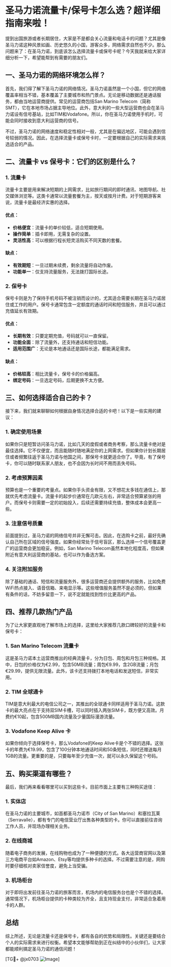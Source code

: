 # 圣马力诺流量卡/保号卡怎么选？超详细指南来啦！

提到出国旅游或者长期居住，大家是不是都会关心流量和电话卡的问题？尤其是像圣马力诺这种风景如画、历史悠久的小国，游客众多，网络需求自然也不少。那么问题来了：在圣马力诺，到底该怎么选择流量卡或保号卡呢？今天我就来给大家详细分析一下，希望能帮到有需要的朋友们。

## 一、圣马力诺的网络环境怎么样？

首先，我们得了解下圣马力诺的网络情况。圣马力诺虽然是一个小国，但它的网络覆盖率相当不错，基本覆盖了主要城市和热门景点。无论是移动数据还是通话服务，都由当地运营商提供。常见的运营商包括San Marino Telecom（简称SMT），它在本地市场占据主导地位。此外，意大利的一些大型运营商也会在圣马力诺设有信号基站，比如TIM和Vodafone。所以，你在圣马力诺使用手机时，可能会同时接收到意大利运营商的信号。

不过，圣马力诺的网络速度和稳定性相对一般，尤其是在偏远地区，可能会遇到信号较弱的情况。因此，在选择流量卡或保号卡时，一定要根据自己的实际需求来挑选适合的产品。

## 二、流量卡 vs 保号卡：它们的区别是什么？

### 1. 流量卡

流量卡主要是用来解决短期的上网需求，比如旅行期间的即时通讯、地图导航、社交媒体浏览等。这类卡通常以流量套餐为主，按天或按月计费。对于短期游客来说，流量卡是最经济实惠的选择。

#### 优点：
- **价格便宜**：流量卡的单价较低，适合短期使用。
- **操作简单**：插卡即用，无需复杂的设置。
- **灵活性高**：可以根据行程长短灵活购买不同天数的套餐。

#### 缺点：
- **有效期短**：一旦过期未续费，剩余流量将自动作废。
- **功能单一**：仅支持流量服务，无法拨打国际长途。

### 2. 保号卡

保号卡则是为了保持手机号码不被注销而设计的，尤其适合需要长期在圣马力诺居住或工作的用户。保号卡通常包含一定额度的通话时间和短信服务，并且可以通过充值延长有效期。

#### 优点：
- **长期有效**：只要定期充值，号码就可以一直保留。
- **功能全面**：除了流量外，还支持通话和短信功能。
- **适用范围广**：无论是本地通话还是国际长途，都能满足需求。

#### 缺点：
- **价格较高**：相比流量卡，保号卡的价格偏高。
- **绑定号码**：一旦选定号码，后期更换不太方便。

## 三、如何选择适合自己的卡？

接下来，我们就来聊聊如何根据自身情况选择合适的卡吧！以下是一些实用的建议：

### 1. 确定使用场景

如果你只是短暂访问圣马力诺，比如几天的度假或者商务考察，那么流量卡绝对是最佳选择。它不仅便宜，而且能随时随地满足你的上网需求。但如果你计划长期居住或者频繁往返于圣马力诺与他国之间，那保号卡就更适合你了。毕竟，有了保号卡，你可以随时联系家人朋友，也不会因为长时间不用而丢失号码。

### 2. 考虑预算因素

预算也是一个重要的考量点。如果你手头资金有限，又不想花太多钱在通信上，那就优先考虑流量卡。流量卡的起步价通常在几欧元左右，非常适合预算紧张的用户。而保号卡则需要一定的初始投入，后续还需要持续充值，整体成本会更高一些。

### 3. 注意信号质量

前面提到过，圣马力诺的网络信号并非无懈可击。因此，在选购卡之前，最好先确认自己所在区域的信号强度。如果你经常处于信号盲区，那么选择一个信号覆盖更广的运营商会更加稳妥。例如，San Marino Telecom虽然本地化程度高，但如果附近有意大利运营商的基站，也可以作为备选方案。

### 4. 关注附加服务

除了基础的通话、短信和流量服务外，很多运营商还会提供额外的服务，比如免费WiFi热点接入、语音信箱、来电显示等。这些增值服务虽然不是必须的，但如果有条件的话，不妨多留意一下，说不定就能找到性价比更高的产品。

## 四、推荐几款热门产品

为了让大家更直观地了解市场上的选择，这里给大家推荐几款口碑较好的流量卡和保号卡：

### 1. San Marino Telecom 流量卡

这是圣马力诺本土运营商推出的经典流量卡，分为日包、周包和月包三种规格。其中，日包的价格仅为€2.99，包含50MB流量；周包€9.99，含2GB流量；月包€29.99，提供无限流量。此外，该卡还支持拨打本地电话和发送短信，非常实用。

### 2. TIM 全球通卡

TIM是意大利最大的电信公司之一，其推出的全球通卡同样适用于圣马力诺。这款卡的最大亮点在于支持双SIM卡槽，可以同时插入两张SIM卡，既方便又高效。月费约€10起，包含500MB国内流量及少量国际漫游流量。

### 3. Vodafone Keep Alive 卡

如果你倾向于选择保号卡，那么Vodafone的Keep Alive卡是个不错的选择。这张卡的年费为€19.99，包含了100分钟本地通话时间和50条短信，同时还赠送每月1GB的流量。更重要的是，只要每年至少充值一次，就可以永久保留这个号码。

## 五、购买渠道有哪些？

最后，我们再来看看哪里可以买到这些卡。目前市面上主要有三种购买途径：

### 1. 实体店

在圣马力诺的主要城市，如首都圣马力诺市（City of San Marino）和塞拉瓦莱（Serravalle），都有专门的电信营业厅出售各种类型的卡。你可以直接前往咨询工作人员，并现场办理相关业务。

### 2. 在线商城

随着电子商务的发展，在线购物也成为了一种便捷的方式。各大运营商官网以及第三方电商平台如Amazon、Etsy等均提供多种卡的选择。不过需要注意的是，网购时要仔细核对卖家信誉度，避免上当受骗。

### 3. 机场柜台

对于即将出发前往圣马力诺的旅客而言，机场内的电信服务台也是个不错的选择。通常情况下，机场柜台提供的卡种类较为齐全，且支持现金支付，非常适合急着用卡的人群。

## 总结

综上所述，无论是流量卡还是保号卡，都有各自的优势和局限性。关键还是要结合个人的实际需求来进行权衡。希望本文能够帮助到正在纠结中的小伙伴们，让大家都能顺利搞定圣马力诺的通信问题！

[TG💪+ @jx0703 ![Image](https://github.com/user-attachments/assets/dbca1d08-cadb-493c-b0ec-ad6f7a83f270)]